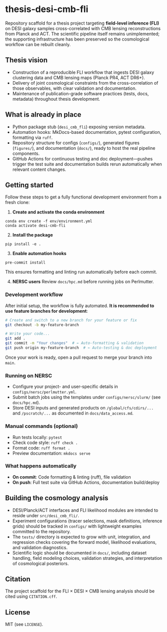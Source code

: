 # thesis-desi-cmb-fli

Repository scaffold for a thesis project targeting **field-level inference (FLI)** on
DESI galaxy samples cross-correlated with CMB lensing reconstructions from
Planck and ACT. The scientific pipeline itself remains unimplemented; the
supporting infrastructure has been preserved so the cosmological workflow can be
rebuilt cleanly.

## Thesis vision
- Construction of a reproducible FLI workflow that ingests DESI galaxy
  clustering data and CMB lensing maps (Planck PR4, ACT DR6+).
- Delivery of joint cosmological constraints from the cross-correlation of those
  observables, with clear validation and documentation.
- Maintenance of publication-grade software practices (tests, docs, metadata)
  throughout thesis development.

## What is already in place
- Python package stub (`desi_cmb_fli`) exposing version metadata.
- Automation hooks: MkDocs-based documentation, pytest configuration, formatting
  via `ruff`.
- Repository structure for configs (`configs/`), generated figures (`figures/`),
  and documentation (`docs/`), ready to host the real pipeline components.
- GitHub Actions for continuous testing and doc deployment—pushes trigger the
  test suite and documentation builds rerun automatically when relevant content
  changes.

## Getting started

Follow these steps to get a fully functional development environment from a fresh clone:

1. **Create and activate the conda environment**
  ```
  conda env create -f env/environment.yml
  conda activate desi-cmb-fli
  ```

2. **Install the package**
  ```
  pip install -e .
  ```

3. **Enable automation hooks**
  ```
  pre-commit install
  ```
  This ensures formatting and linting run automatically before each commit.

4. **NERSC users**
  Review `docs/hpc.md` before running jobs on Perlmutter.

### Development workflow
After initial setup, the workflow is fully automated. **It is recommended to use feature branches for development**:
```bash
# Create and switch to a new branch for your feature or fix
git checkout -b my-feature-branch

# Write your code...
git add .
git commit -m "Your changes"  # ← Auto-formatting & validation
git push origin my-feature-branch  # ← Auto-testing & doc deployment
```

Once your work is ready, open a pull request to merge your branch into `main`.

### Running on NERSC
- Configure your project- and user-specific details in `configs/nersc/perlmutter.yml`.
- Submit batch jobs using the templates under `configs/nersc/slurm/` (see `docs/hpc.md`).
- Store DESI inputs and generated products on `/global/cfs/cdirs/...` and `/pscratch/...` as documented in `docs/data_access.md`.

### Manual commands (optional)
- Run tests locally: `pytest`
- Check code style: `ruff check .`
- Format code: `ruff format .`
- Preview documentation: `mkdocs serve`

### What happens automatically
- **On commit**: Code formatting & linting (ruff), file validation
- **On push**: Full test suite via GitHub Actions, documentation build/deploy

## Building the cosmology analysis
- DESI/Planck/ACT interfaces and FLI likelihood modules are intended to reside
  under `src/desi_cmb_fli/`.
- Experiment configurations (tracer selections, mask definitions, inference
  grids) should be tracked in `configs/` with lightweight examples committed to
  the repository.
- The `tests/` directory is expected to grow with unit, integration, and
  regression checks covering the forward model, likelihood evaluations, and
  validation diagnostics.
- Scientific logic should be documented in `docs/`, including dataset handling,
  field modeling choices, validation strategies, and interpretation of
  cosmological posteriors.

## Citation
The project scaffold for the FLI × DESI × CMB lensing analysis should be cited
using `CITATION.cff`.

## License
MIT (see `LICENSE`).
